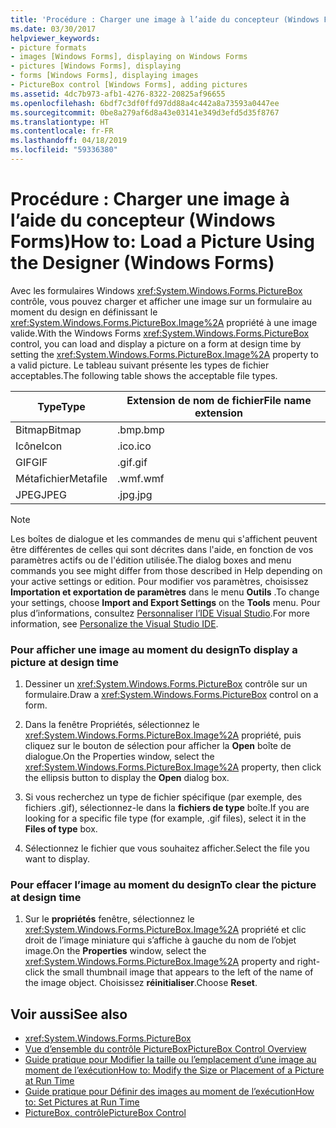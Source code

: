 ```yaml
---
title: 'Procédure : Charger une image à l’aide du concepteur (Windows Forms)'
ms.date: 03/30/2017
helpviewer_keywords:
- picture formats
- images [Windows Forms], displaying on Windows Forms
- pictures [Windows Forms], displaying
- forms [Windows Forms], displaying images
- PictureBox control [Windows Forms], adding pictures
ms.assetid: 4dc7b973-afb1-4276-8322-20825af96655
ms.openlocfilehash: 6bdf7c3df0ffd97dd88a4c442a8a73593a0447ee
ms.sourcegitcommit: 0be8a279af6d8a43e03141e349d3efd5d35f8767
ms.translationtype: HT
ms.contentlocale: fr-FR
ms.lasthandoff: 04/18/2019
ms.locfileid: "59336380"
---
```

# <a name="how-to-load-a-picture-using-the-designer-windows-forms"></a><span data-ttu-id="7dcc7-102">Procédure : Charger une image à l’aide du concepteur (Windows Forms)</span><span class="sxs-lookup"><span data-stu-id="7dcc7-102">How to: Load a Picture Using the Designer (Windows Forms)</span></span>
<span data-ttu-id="7dcc7-103">Avec les formulaires Windows <xref:System.Windows.Forms.PictureBox> contrôle, vous pouvez charger et afficher une image sur un formulaire au moment du design en définissant le <xref:System.Windows.Forms.PictureBox.Image%2A> propriété à une image valide.</span><span class="sxs-lookup"><span data-stu-id="7dcc7-103">With the Windows Forms <xref:System.Windows.Forms.PictureBox> control, you can load and display a picture on a form at design time by setting the <xref:System.Windows.Forms.PictureBox.Image%2A> property to a valid picture.</span></span> <span data-ttu-id="7dcc7-104">Le tableau suivant présente les types de fichier acceptables.</span><span class="sxs-lookup"><span data-stu-id="7dcc7-104">The following table shows the acceptable file types.</span></span>  
  
|<span data-ttu-id="7dcc7-105">Type</span><span class="sxs-lookup"><span data-stu-id="7dcc7-105">Type</span></span>|<span data-ttu-id="7dcc7-106">Extension de nom de fichier</span><span class="sxs-lookup"><span data-stu-id="7dcc7-106">File name extension</span></span>|  
|----------|-------------------------|  
|<span data-ttu-id="7dcc7-107">Bitmap</span><span class="sxs-lookup"><span data-stu-id="7dcc7-107">Bitmap</span></span>|<span data-ttu-id="7dcc7-108">.bmp</span><span class="sxs-lookup"><span data-stu-id="7dcc7-108">.bmp</span></span>|  
|<span data-ttu-id="7dcc7-109">Icône</span><span class="sxs-lookup"><span data-stu-id="7dcc7-109">Icon</span></span>|<span data-ttu-id="7dcc7-110">.ico</span><span class="sxs-lookup"><span data-stu-id="7dcc7-110">.ico</span></span>|  
|<span data-ttu-id="7dcc7-111">GIF</span><span class="sxs-lookup"><span data-stu-id="7dcc7-111">GIF</span></span>|<span data-ttu-id="7dcc7-112">.gif</span><span class="sxs-lookup"><span data-stu-id="7dcc7-112">.gif</span></span>|  
|<span data-ttu-id="7dcc7-113">Métafichier</span><span class="sxs-lookup"><span data-stu-id="7dcc7-113">Metafile</span></span>|<span data-ttu-id="7dcc7-114">.wmf</span><span class="sxs-lookup"><span data-stu-id="7dcc7-114">.wmf</span></span>|  
|<span data-ttu-id="7dcc7-115">JPEG</span><span class="sxs-lookup"><span data-stu-id="7dcc7-115">JPEG</span></span>|<span data-ttu-id="7dcc7-116">.jpg</span><span class="sxs-lookup"><span data-stu-id="7dcc7-116">.jpg</span></span>|  
  
> [!NOTE]
>  <span data-ttu-id="7dcc7-117">Les boîtes de dialogue et les commandes de menu qui s'affichent peuvent être différentes de celles qui sont décrites dans l'aide, en fonction de vos paramètres actifs ou de l'édition utilisée.</span><span class="sxs-lookup"><span data-stu-id="7dcc7-117">The dialog boxes and menu commands you see might differ from those described in Help depending on your active settings or edition.</span></span> <span data-ttu-id="7dcc7-118">Pour modifier vos paramètres, choisissez **Importation et exportation de paramètres** dans le menu **Outils** .</span><span class="sxs-lookup"><span data-stu-id="7dcc7-118">To change your settings, choose **Import and Export Settings** on the **Tools** menu.</span></span> <span data-ttu-id="7dcc7-119">Pour plus d’informations, consultez [Personnaliser l’IDE Visual Studio](/visualstudio/ide/personalizing-the-visual-studio-ide).</span><span class="sxs-lookup"><span data-stu-id="7dcc7-119">For more information, see [Personalize the Visual Studio IDE](/visualstudio/ide/personalizing-the-visual-studio-ide).</span></span>  
  
### <a name="to-display-a-picture-at-design-time"></a><span data-ttu-id="7dcc7-120">Pour afficher une image au moment du design</span><span class="sxs-lookup"><span data-stu-id="7dcc7-120">To display a picture at design time</span></span>  
  
1. <span data-ttu-id="7dcc7-121">Dessiner un <xref:System.Windows.Forms.PictureBox> contrôle sur un formulaire.</span><span class="sxs-lookup"><span data-stu-id="7dcc7-121">Draw a <xref:System.Windows.Forms.PictureBox> control on a form.</span></span>  
  
2. <span data-ttu-id="7dcc7-122">Dans la fenêtre Propriétés, sélectionnez le <xref:System.Windows.Forms.PictureBox.Image%2A> propriété, puis cliquez sur le bouton de sélection pour afficher la **Open** boîte de dialogue.</span><span class="sxs-lookup"><span data-stu-id="7dcc7-122">On the Properties window, select the <xref:System.Windows.Forms.PictureBox.Image%2A> property, then click the ellipsis button to display the **Open** dialog box.</span></span>  
  
3. <span data-ttu-id="7dcc7-123">Si vous recherchez un type de fichier spécifique (par exemple, des fichiers .gif), sélectionnez-le dans la **fichiers de type** boîte.</span><span class="sxs-lookup"><span data-stu-id="7dcc7-123">If you are looking for a specific file type (for example, .gif files), select it in the **Files of type** box.</span></span>  
  
4. <span data-ttu-id="7dcc7-124">Sélectionnez le fichier que vous souhaitez afficher.</span><span class="sxs-lookup"><span data-stu-id="7dcc7-124">Select the file you want to display.</span></span>  
  
### <a name="to-clear-the-picture-at-design-time"></a><span data-ttu-id="7dcc7-125">Pour effacer l’image au moment du design</span><span class="sxs-lookup"><span data-stu-id="7dcc7-125">To clear the picture at design time</span></span>  
  
1. <span data-ttu-id="7dcc7-126">Sur le **propriétés** fenêtre, sélectionnez le <xref:System.Windows.Forms.PictureBox.Image%2A> propriété et clic droit de l’image miniature qui s’affiche à gauche du nom de l’objet image.</span><span class="sxs-lookup"><span data-stu-id="7dcc7-126">On the **Properties** window, select the <xref:System.Windows.Forms.PictureBox.Image%2A> property and right-click the small thumbnail image that appears to the left of the name of the image object.</span></span> <span data-ttu-id="7dcc7-127">Choisissez **réinitialiser**.</span><span class="sxs-lookup"><span data-stu-id="7dcc7-127">Choose **Reset**.</span></span>  
  
## <a name="see-also"></a><span data-ttu-id="7dcc7-128">Voir aussi</span><span class="sxs-lookup"><span data-stu-id="7dcc7-128">See also</span></span>

- <xref:System.Windows.Forms.PictureBox>
- [<span data-ttu-id="7dcc7-129">Vue d’ensemble du contrôle PictureBox</span><span class="sxs-lookup"><span data-stu-id="7dcc7-129">PictureBox Control Overview</span></span>](picturebox-control-overview-windows-forms.md)
- [<span data-ttu-id="7dcc7-130">Guide pratique pour Modifier la taille ou l’emplacement d’une image au moment de l’exécution</span><span class="sxs-lookup"><span data-stu-id="7dcc7-130">How to: Modify the Size or Placement of a Picture at Run Time</span></span>](how-to-modify-the-size-or-placement-of-a-picture-at-run-time-windows-forms.md)
- [<span data-ttu-id="7dcc7-131">Guide pratique pour Définir des images au moment de l’exécution</span><span class="sxs-lookup"><span data-stu-id="7dcc7-131">How to: Set Pictures at Run Time</span></span>](how-to-set-pictures-at-run-time-windows-forms.md)
- [<span data-ttu-id="7dcc7-132">PictureBox, contrôle</span><span class="sxs-lookup"><span data-stu-id="7dcc7-132">PictureBox Control</span></span>](picturebox-control-windows-forms.md)
